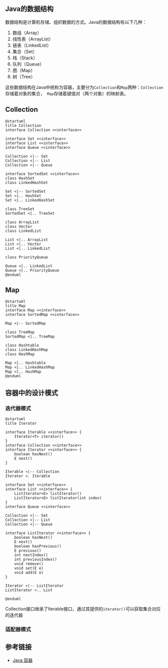 <!--
date: 2021-05-15T22:34:12+08:00
lastmod: 2021-05-17T22:34:12+08:00
-->
## Java的数据结构

数据结构是计算机存储、组织数据的方式。Java的数据结构有以下几种：

1. 数组（Array）
2. 线性表（ArrayList）
3. 链表（LinkedList）
4. 集合（Set）
5. 栈（Stack）
6. 队列（Queue）
7. 图（Map）
8. 树（Tree）

这些数据结构在Java中统称为容器，主要分为`Collection`和`Map`两种：`Collection`存储着对象的集合，` Map`存储着键值对（两个对象）的映射表。

## Collection

```plantuml
@startuml
title Collection
interface Collection <<interface>>

interface Set <<interface>>
interface List <<interface>>
interface Queue <<interface>>

Collection <|-- Set
Collection <|-- List
Collection <|-- Queue

interface SortedSet <<interface>>
class HashSet
class LinkedHashSet

Set <|-- SortedSet
Set <|.. HashSet
Set <|.. LinkedHashSet

class TreeSet
SortedSet <|.. TreeSet

class ArrayList
class Vector
class LinkedList

List <|.. ArrayList
List <|.. Vector
List <|.. LinkedList

class PriorityQueue

Queue <|.. LinkedList
Queue <|.. PriorityQueue
@enduml
```

## Map

```plantuml
@startuml
title Map
interface Map <<interface>>
interface SortedMap <<interface>>

Map <|-- SortedMap

class TreeMap
SortedMap <|.. TreeMap

class Hashtable
class LinkedHashMap
class HashMap

Map <|.. Hashtable
Map <|.. LinkedHashMap
Map <|.. HashMap
@enduml
```

## 容器中的设计模式

### 迭代器模式

```plantuml
@startuml
title Iterator

interface Iterable <<interface>> {
	Iterator<T> iterator()
}
interface Collection <<interface>>
interface Iterator <<interface>> {
	boolean hasNext()
	E next()
}

Iterable <|-- Collection
Iterator <. Iterable

interface Set <<interface>>
interface List <<interface>> {
	ListIterator<E> listIterator()
	ListIterator<E> listIterator(int index)
}
interface Queue <<interface>>

Collection <|-- Set
Collection <|-- List
Collection <|-- Queue

interface ListIterator <<interface>> {
	boolean hasNext()
	E next()
	boolean hasPrevious()
	E previous()
	int nextIndex()
	int previousIndex()
	void remove()
	void set(E e)
	void add(E e)
}

Iterator <|-- ListIterator
ListIterator <.. List

@enduml
```

Collection接口继承了Iterable接口，通过其提供的`iterator()`可以获取集合对应的迭代器

### 适配器模式



## 参考链接

* [Java 容器](http://cyc2018.gitee.io/cs-notes/#/notes/Java%20容器)
